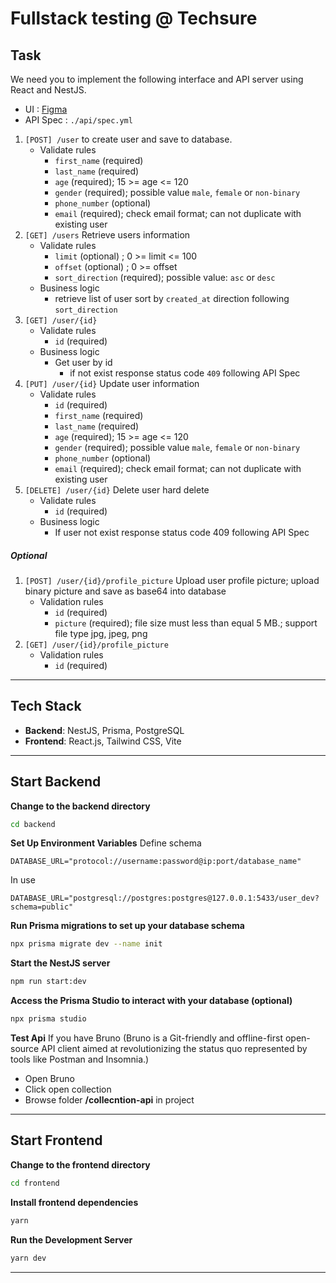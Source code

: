 # Fullstack testing @ Techsure

## Task

We need you to implement the following interface and API server using React and NestJS.

-   UI : [Figma](https://www.figma.com/design/ksMoiHRor5lWa7kfPFOdnf/Candidate-Test?node-id=0-1&t=TFSnf6uJXoGb1Huq-1)
-   API Spec : `./api/spec.yml`

1. `[POST] /user` to create user and save to database.
    - Validate rules
        - `first_name` (required)
        - `last_name` (required)
        - `age` (required); 15 >= age <= 120
        - `gender` (required); possible value `male`, `female` or `non-binary`
        - `phone_number` (optional)
        - `email` (required); check email format; can not duplicate with existing user
2. `[GET] /users` Retrieve users information
    - Validate rules
        - `limit` (optional) ; 0 >= limit <= 100
        - `offset` (optional) ; 0 >= offset
        - `sort_direction` (required); possible value: `asc` or `desc`
    - Business logic
        - retrieve list of user sort by `created_at` direction following `sort_direction`
3. `[GET] /user/{id}`
    - Validate rules
        - `id` (required)
    - Business logic
        - Get user by id
            - if not exist response status code `409` following API Spec
4. `[PUT] /user/{id}` Update user information
    - Validate rules
        - `id` (required)
        - `first_name` (required)
        - `last_name` (required)
        - `age` (required); 15 >= age <= 120
        - `gender` (required); possible value `male`, `female` or `non-binary`
        - `phone_number` (optional)
        - `email` (required); check email format; can not duplicate with existing user
5. `[DELETE] /user/{id}` Delete user hard delete
    - Validate rules
        - `id` (required)
    - Business logic
        - If user not exist response status code 409 following API Spec

##### Optional

1. `[POST] /user/{id}/profile_picture` Upload user profile picture; upload binary picture and save as base64 into database
    - Validation rules
        - `id` (required)
        - `picture` (required); file size must less than equal 5 MB.; support file type jpg, jpeg, png
2. `[GET] /user/{id}/profile_picture`
    - Validation rules
        - `id` (required)

---

## Tech Stack

-   **Backend**: NestJS, Prisma, PostgreSQL
-   **Frontend**: React.js, Tailwind CSS, Vite

---

## Start Backend

**Change to the backend directory**

```bash
cd backend
```

**Set Up Environment Variables**
Define schema

```env
DATABASE_URL="protocol://username:password@ip:port/database_name"
```

In use

```env
DATABASE_URL="postgresql://postgres:postgres@127.0.0.1:5433/user_dev?schema=public"
```

**Run Prisma migrations to set up your database schema**

```bash
npx prisma migrate dev --name init
```

**Start the NestJS server**

```bash
npm run start:dev
```

**Access the Prisma Studio to interact with your database (optional)**

```bash
npx prisma studio
```

**Test Api**
If you have Bruno
(Bruno is a Git-friendly and offline-first open-source API client aimed at revolutionizing the status quo represented by tools like Postman and Insomnia.)

-   Open Bruno
-   Click open collection
-   Browse folder **/collecntion-api** in project

---

## Start Frontend

**Change to the frontend directory**

```bash
cd frontend
```

**Install frontend dependencies**

```bash
yarn
```

**Run the Development Server**

```bash
yarn dev
```

---
